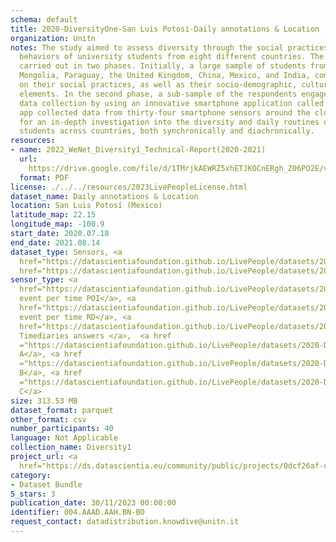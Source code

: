 ```yaml
---
schema: default
title: 2020-DiversityOne-San Luis Potosí-Daily annotations & Location
organization: Unitn
notes: The study aimed to assess diversity through the social practices and daily
  behaviors of university students from eight different countries. The research was
  carried out in two phases. Initially, a large sample of students from Denmark, Italy,
  Mongolia, Paraguay, the United Kingdom, China, Mexico, and India, completed a survey
  on their social practices, as well as their socio-demographic, cultural, and psychological
  elements. In the second phase, a sub-sample of the respondents engaged in a four-week
  data collection by using an innovative smartphone application called iLog. This
  app collected data from thirty-four smartphone sensors around the clock, allowing
  for an in-depth investigation into the diversity and daily routines of university
  students across countries, both synchronically and diachronically.
resources:
- name: 2022_WeNet_Diversity1_Technical-Report(2020-2021)
  url: 
    https://drive.google.com/file/d/1TMrjkAEWRZ5xhETJKOCnERgh_Z06PO2E/view?usp=drive_link
  format: PDF
license: ./../../resources/2023LivePeopleLicense.html
dataset_name: Daily annotations & Location
location: San Luis Potosí (Mexico)
latitude_map: 22.15
longitude_map: -100.9
start_date: 2020.07.18
end_date: 2021.08.14
dataset_type: Sensors, <a 
  href="https://datascientiafoundation.github.io/LivePeople/datasets/2020-DV1-San%20Luis%20Potosi-Diachronic-Interactions/">Diachronic-Interactions</a>,<a
  href="https://datascientiafoundation.github.io/LivePeople/datasets/2020-DV1-San%20Luis%20Potosi-Synchronic-Interactions/">Synchronic-Interactions</a>
sensor_type: <a 
  href="https://datascientiafoundation.github.io/LivePeople/datasets/2020-DV1-San%20Luis%20Potos%C3%AD%20-Location%20Event%20Per%20Time%20POI/">location
  event per time POI</a>, <a 
  href="https://datascientiafoundation.github.io/LivePeople/datasets/2020-DV1-San%20Luis%20Potos%C3%AD%20-Location%20Event%20Per%20Time%20RD/">location
  event per time RD</a>, <a 
  href="https://datascientiafoundation.github.io/LivePeople/datasets/2020-DV1-San%20Luis%20Potos%C3%AD%20-Time%20Diaries/">
  Timediaries answers </a>,  <a href 
  ="https://datascientiafoundation.github.io/LivePeople/datasets/2020-DV1-San%20Luis%20Potos%C3%AD%20-Questionnaire%20Diversity%20A/">Questionnaire
  A</a>, <a href 
  ="https://datascientiafoundation.github.io/LivePeople/datasets/2020-DV1-San%20Luis%20Potos%C3%AD%20-Questionnaire%20Diversity%20B/">Questionnaire
  B</a>, <a href 
  ="https://datascientiafoundation.github.io/LivePeople/datasets/2020-DV1-San%20Luis%20Potos%C3%AD%20-Questionnaire%20Diversity%20C/">Questionnaire
  C</a>
size: 313.53 MB
dataset_format: parquet
other_format: csv
number_participants: 40
language: Not Applicable
collection_name: Diversity1
project_url: <a 
  href="https://ds.datascientia.eu/community/public/projects/0dcf26af-cb8f-4f61-b0c5-802a1a1febbd">https://ds.datascientia.eu/community/public/projects/0dcf26af-cb8f-4f61-b0c5-802a1a1febbd</a>
category:
- Dataset Bundle
5_stars: 3
publication_date: 30/11/2023 00:00:00
identifier: 004.AAAD.AAH.BN-BO
request_contact: datadistribution.knowdive@unitn.it
---
```



